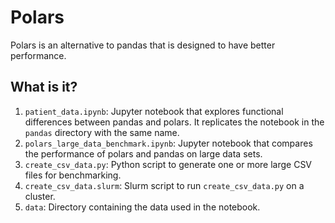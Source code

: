# Polars

Polars is an alternative to pandas that is designed to have better performance.


## What is it?

1. `patient_data.ipynb`: Jupyter notebook that explores functional differences
   between pandas and polars.  It replicates the notebook in the `pandas`
   directory with the same name.
1. `polars_large_data_benchmark.ipynb`: Jupyter notebook that compares the
   performance of polars and pandas on large data sets.
1. `create_csv_data.py`: Python script to generate one or more large CSV files
   for benchmarking.
1. `create_csv_data.slurm`: Slurm script to run `create_csv_data.py` on a
   cluster.
1. `data`: Directory containing the data used in the notebook.
